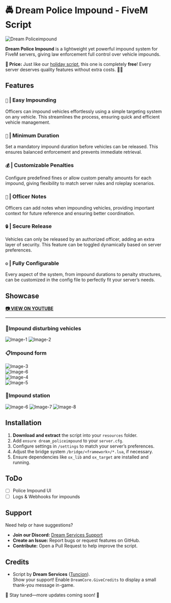 # 🚔 Dream Police Impound - FiveM Script  

![Dream Policeimpound](https://i.imgur.com/LQb9K38.jpg)

**Dream Police Impound** is a lightweight yet powerful impound system for FiveM servers, giving law enforcement full control over vehicle impounds.  

**💸 Price:** Just like our [holiday script](https://github.com/Dream-Services/dream_christmas), this one is completely **free**! Every server deserves quality features without extra costs. 🚓✨  

## Features  
### `🦖` **| Easy Impounding**  
Officers can impound vehicles effortlessly using a simple targeting system on any vehicle. This streamlines the process, ensuring quick and efficient vehicle management.  

### `📆` **| Minimum Duration**  
Set a mandatory impound duration before vehicles can be released. This ensures balanced enforcement and prevents immediate retrieval.  

### `💰` **| Customizable Penalties**  
Configure predefined fines or allow custom penalty amounts for each impound, giving flexibility to match server rules and roleplay scenarios.  

### `📝` **| Officer Notes**  
Officers can add notes when impounding vehicles, providing important context for future reference and ensuring better coordination.  

### `🔒` **| Secure Release**  
Vehicles can only be released by an authorized officer, adding an extra layer of security. This feature can be toggled dynamically based on server preferences.  

### `⚙️` **| Fully Configurable**  
Every aspect of the system, from impound durations to penalty structures, can be customized in the config file to perfectly fit your server’s needs.  

## Showcase
**[📷 VIEW ON YOUTUBE](https://youtu.be/S98mC3e5KZM)**

---

### **👮Impound disturbing vehicles**
![Image-1](https://i.imgur.com/33xbZBW.png)
![Image-2](https://i.imgur.com/T87yvjl.gif)

### **📋Impound form**
![Image-3](https://i.imgur.com/seY45Rm.png)\
![Image-6](https://i.imgur.com/PGbKr4q.gif)\
![Image-4](https://i.imgur.com/qSq50MQ.gif)\
![Image-5](https://i.imgur.com/cJQLb1l.gif)

### **🚗Impound station**
![Image-6](https://i.imgur.com/xTQ5NhF.png)
![Image-7](https://i.imgur.com/HNI4ir9.png)
![Image-8](https://i.imgur.com/xN8D30H.png)

## Installation  
1. **Download and extract** the script into your `resources` folder.  
2. Add `ensure dream_policeimpound` to your `server.cfg`.  
3. Configure settings in `/settings` to match your server’s preferences.  
4. Adjust the bridge system `/bridge/<framework>/*.lua`, if necessary.  
5. Ensure dependencies like `ox_lib` and `ox_target` are installed and running.  

## ToDo  
- [ ] Police Impound UI
- [ ] Logs & Webhooks for impounds  

## Support  
Need help or have suggestions?  
- **Join our Discord:** [Dream Services Support](https://discord.gg/zppUXj4JRm)  
- **Create an Issue:** Report bugs or request features on GitHub.  
- **Contribute:** Open a Pull Request to help improve the script.  

## Credits  
- Script by **Dream Services** ([Tuncion](https://github.com/Tuncion)).  
  Show your support! Enable `DreamCore.GiveCredits` to display a small thank-you message in-game.  

🚨 Stay tuned—more updates coming soon! 🚨